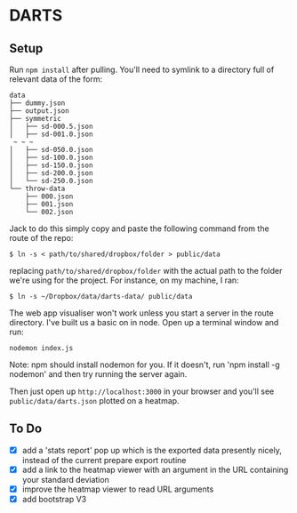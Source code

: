 # DARTS

## Setup

Run `npm install` after pulling. You'll need to symlink to a directory full of relevant data of the form:

````
data
├── dummy.json
├── output.json
├── symmetric
│   ├── sd-000.5.json
│   ├── sd-001.0.json
 ~ ~ ~
│   ├── sd-050.0.json
│   ├── sd-100.0.json
│   ├── sd-150.0.json
│   ├── sd-200.0.json
│   └── sd-250.0.json
└── throw-data
    ├── 000.json
    ├── 001.json
    └── 002.json
````

Jack to do this simply copy and paste the following command from the route of the repo:

````
$ ln -s < path/to/shared/dropbox/folder > public/data
````

replacing `path/to/shared/dropbox/folder` with the actual path to the folder we're using for the project. For instance, on my machine, I ran:

````
$ ln -s ~/Dropbox/data/darts-data/ public/data
````

The web app visualiser won't work unless you start a server in the route directory. I've built us a basic on in node. Open up a terminal window and run:

````nodemon index.js````

Note: npm should install nodemon for you. If it doesn't, run 'npm install -g nodemon' and then try running the server again.

Then just open up `http://localhost:3000` in your browser and you'll see `public/data/darts.json` plotted on a heatmap.

## To Do

- [x] add a 'stats report' pop up which is the exported data presently nicely, instead of the current prepare export routine
- [x] add a link to the heatmap viewer with an argument in the URL containing your standard deviation
- [x] improve the heatmap viewer to read URL arguments
- [x] add bootstrap V3